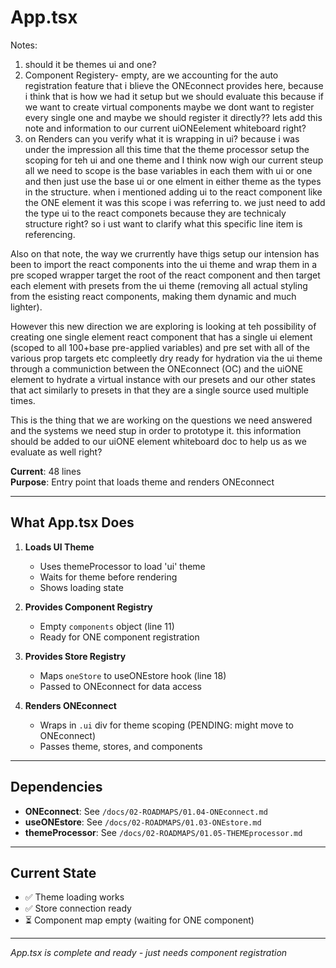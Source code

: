 # App.tsx

Notes: 
1. should it be themes ui and one? 
2. Component Registery- empty, are we accounting for the auto registration feature that i blieve the ONEconnect provides here, because i think that is how we had it setup but we should evaluate this because if we want to create virtual components maybe we dont want to register every single one and maybe we should register it directly?? lets add this note and information to our current uiONEelement whiteboard right? 
3. on Renders can you verify what it is wrapping in ui? because i was under the impression all this time that the theme processor setup the scoping for teh ui and one theme and I think now wigh our current steup all we need to scope is the base variables in each them with ui or one and then just use the base ui or one elment in either theme as the types in the structure. when i mentioned adding ui to the react component like the ONE element it was this scope i was referring to. we just need to add the type ui to the react componets because they are technicaly structure right? so i ust want to clarify what this specific line item is referencing.  

Also on that note, the way we crurrently have thigs setup our intension has been to import the react components into the ui theme and wrap them in a pre scoped wrapper target the root of the react component and then target each element with presets from the ui theme (removing all actual styling from the esisting react components, making them dynamic and much lighter). 

However this new direction we are exploring is looking at teh possibility of creating one single element react component that has a single ui element (scoped to all 100+base pre-applied variables) and pre set with all of the various prop targets etc compleetly dry ready for hydration via the ui theme through a communiction between the ONEconnect (OC) and the uiONE element to hydrate a virtual instance with our presets and our other states that act similarly to presets in that they are a single source used multiple times. 

This is the thing that we are working on the questions we need answered and the systems we need stup in order to prototype it.  this information should be added to our uiONE element whiteboard doc to help us as we evaluate as well right? 

**Current**: 48 lines  
**Purpose**: Entry point that loads theme and renders ONEconnect

---

## What App.tsx Does

1. **Loads UI Theme**
   - Uses themeProcessor to load 'ui' theme
   - Waits for theme before rendering
   - Shows loading state

2. **Provides Component Registry**
   - Empty `components` object (line 11)
   - Ready for ONE component registration

3. **Provides Store Registry**
   - Maps `oneStore` to useONEstore hook (line 18)
   - Passed to ONEconnect for data access

4. **Renders ONEconnect**
   - Wraps in `.ui` div for theme scoping (PENDING: might move to ONEconnect)
   - Passes theme, stores, and components

---

## Dependencies

- **ONEconnect**: See `/docs/02-ROADMAPS/01.04-ONEconnect.md`
- **useONEstore**: See `/docs/02-ROADMAPS/01.03-ONEstore.md`
- **themeProcessor**: See `/docs/02-ROADMAPS/01.05-THEMEprocessor.md`

---

## Current State

- ✅ Theme loading works
- ✅ Store connection ready
- ⏳ Component map empty (waiting for ONE component)

---

*App.tsx is complete and ready - just needs component registration*